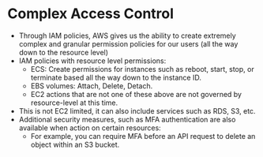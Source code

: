 # Complex Access Control

- Through IAM policies, AWS gives us the ability to create extremely complex and
  granular permission policies for our users (all the way down to the resource level)
- IAM policies with resource level permissions:
  - ECS: Create permissions for instances such as reboot, start, stop, or
    terminate based all the way down to the instance ID.
  - EBS volumes: Attach, Delete, Detach.
  - EC2 actions that are not one of these above are not governed by
    resource-level at this time.
- This is not EC2 limited, it can also include services such as RDS, S3, etc.
- Additional security measures, such as MFA authentication are also available
  when action on certain resources:
  - For example, you can require MFA before an API request to delete an object
    within an S3 bucket.
